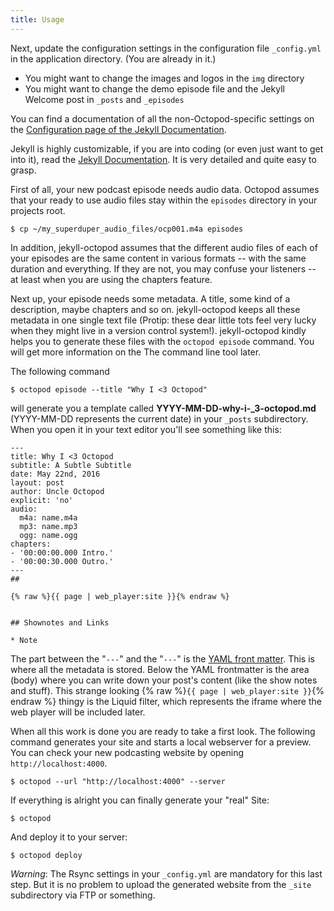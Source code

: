 ```yaml
---
title: Usage
---
```


Next, update the configuration settings in the configuration file
`_config.yml` in the application directory. (You are already in it.)

- You might want to change the images and logos in the `img` directory
- You might want to change the demo episode file and the Jekyll Welcome post
  in `_posts` and `_episodes`

You can find a documentation of all the non-Octopod-specific settings
on the [Configuration page of the Jekyll Documentation](http://jekyllrb.com/docs/configuration/).

Jekyll is highly customizable, if you are into coding (or even just want to get into it),
read the [Jekyll Documentation](https://jekyllrb.com/docs/home/).
It is very detailed and quite easy to grasp.

First of all, your new podcast episode needs audio data. Octopod assumes
that your ready to use audio files stay within the `episodes` directory
in your projects root.

```
$ cp ~/my_superduper_audio_files/ocp001.m4a episodes
```

In addition, jekyll-octopod assumes that the different audio files of each of
your episodes are the same content in various formats -- with the same duration
and everything.
If they are not, you may confuse your listeners -- at least when you are using the chapters feature.

Next up, your episode needs some metadata. A title, some kind of a description, maybe chapters and so on. jekyll-octopod keeps all these metadata in one single text file (Protip: these dear little tots feel very lucky when they might live in a version control system!).
jekyll-octopod kindly helps you to generate these files with the
`octopod episode` command. You will get more information on the
The command line tool later.

The following command

```
$ octopod episode --title "Why I <3 Octopod"
```

will generate you a template
called **YYYY-MM-DD-why-i-_3-octopod.md** (YYYY-MM-DD represents the current date)
in your `_posts` subdirectory. When you open it in your text editor
you'll see something like this:

```
---
title: Why I <3 Octopod
subtitle: A Subtle Subtitle
date: May 22nd, 2016
layout: post
author: Uncle Octopod
explicit: 'no'
audio:
  m4a: name.m4a
  mp3: name.mp3
  ogg: name.ogg
chapters:
- '00:00:00.000 Intro.'
- '00:00:30.000 Outro.'
---
##

{% raw %}{{ page | web_player:site }}{% endraw %}


## Shownotes and Links

* Note
```

The part between the "`---`" and the "`---`" is the
[YAML front matter](http://jekyllrb.com/docs/frontmatter/).
This is where all the metadata is stored. Below the YAML frontmatter is the area (body)
where you can write down your post's content (like the show notes and stuff).
This strange looking
{% raw %}`{{ page | web_player:site }}`{% endraw %} thingy is the Liquid filter,
which represents the iframe where the web player will be included later.

When all this work is done you are ready to take a first look.
The following command generates your site and starts a local webserver for a preview. You can check your new podcasting website by opening `http://localhost:4000`.

```
$ octopod --url "http://localhost:4000" --server
```

If everything is alright you can finally generate your "real" Site:

```
$ octopod
```

And deploy it to your server:

```
$ octopod deploy
```

_Warning_: The Rsync settings in your `_config.yml` are mandatory
for this last step. But it is no problem to upload the generated website
from the `_site` subdirectory via FTP or something.
